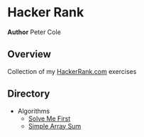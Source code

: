 # Hacker Rank

**Author** Peter Cole

## Overview

Collection of my [HackerRank.com](https://www.hackerrank.com/) exercises

## Directory

- Algorithms
  - [Solve Me First](./practices/algorithms/solve-me-first)
  - [Simple Array Sum](./practices/algorithms/simple-array-sum)
